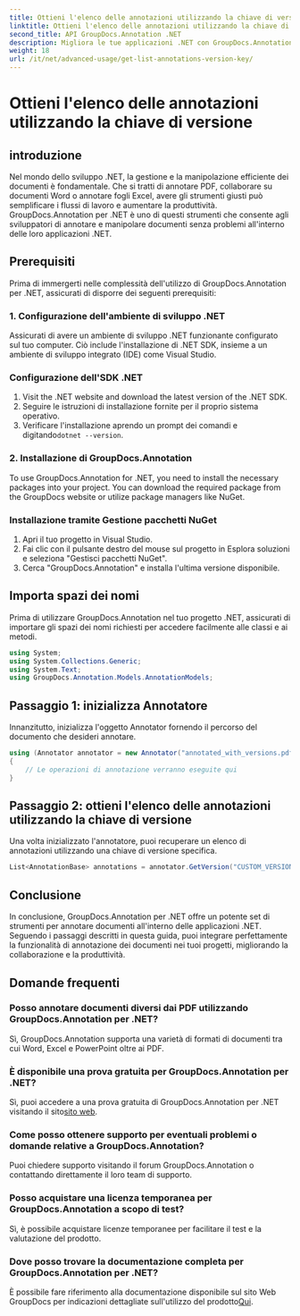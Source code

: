 ```yaml
---
title: Ottieni l'elenco delle annotazioni utilizzando la chiave di versione
linktitle: Ottieni l'elenco delle annotazioni utilizzando la chiave di versione
second_title: API GroupDocs.Annotation .NET
description: Migliora le tue applicazioni .NET con GroupDocs.Annotation per annotare facilmente i documenti. Segui la nostra guida passo passo per un'integrazione efficace.
weight: 18
url: /it/net/advanced-usage/get-list-annotations-version-key/
---
```


# Ottieni l'elenco delle annotazioni utilizzando la chiave di versione

## introduzione
Nel mondo dello sviluppo .NET, la gestione e la manipolazione efficiente dei documenti è fondamentale. Che si tratti di annotare PDF, collaborare su documenti Word o annotare fogli Excel, avere gli strumenti giusti può semplificare i flussi di lavoro e aumentare la produttività. GroupDocs.Annotation per .NET è uno di questi strumenti che consente agli sviluppatori di annotare e manipolare documenti senza problemi all'interno delle loro applicazioni .NET.
## Prerequisiti
Prima di immergerti nelle complessità dell'utilizzo di GroupDocs.Annotation per .NET, assicurati di disporre dei seguenti prerequisiti:
### 1. Configurazione dell'ambiente di sviluppo .NET
Assicurati di avere un ambiente di sviluppo .NET funzionante configurato sul tuo computer. Ciò include l'installazione di .NET SDK, insieme a un ambiente di sviluppo integrato (IDE) come Visual Studio.
### Configurazione dell'SDK .NET
1. Visit the .NET website and download the latest version of the .NET SDK.
2. Seguire le istruzioni di installazione fornite per il proprio sistema operativo.
3.  Verificare l'installazione aprendo un prompt dei comandi e digitando`dotnet --version`.
### 2. Installazione di GroupDocs.Annotation
To use GroupDocs.Annotation for .NET, you need to install the necessary packages into your project. You can download the required package from the GroupDocs website or utilize package managers like NuGet.
### Installazione tramite Gestione pacchetti NuGet
1. Apri il tuo progetto in Visual Studio.
2. Fai clic con il pulsante destro del mouse sul progetto in Esplora soluzioni e seleziona "Gestisci pacchetti NuGet".
3. Cerca "GroupDocs.Annotation" e installa l'ultima versione disponibile.

## Importa spazi dei nomi
Prima di utilizzare GroupDocs.Annotation nel tuo progetto .NET, assicurati di importare gli spazi dei nomi richiesti per accedere facilmente alle classi e ai metodi.
```csharp
using System;
using System.Collections.Generic;
using System.Text;
using GroupDocs.Annotation.Models.AnnotationModels;
```
## Passaggio 1: inizializza Annotatore
Innanzitutto, inizializza l'oggetto Annotator fornendo il percorso del documento che desideri annotare.
```csharp
using (Annotator annotator = new Annotator("annotated_with_versions.pdf"))
{
    // Le operazioni di annotazione verranno eseguite qui
}
```
## Passaggio 2: ottieni l'elenco delle annotazioni utilizzando la chiave di versione
Una volta inizializzato l'annotatore, puoi recuperare un elenco di annotazioni utilizzando una chiave di versione specifica.
```csharp
List<AnnotationBase> annotations = annotator.GetVersion("CUSTOM_VERSION");
```

## Conclusione
In conclusione, GroupDocs.Annotation per .NET offre un potente set di strumenti per annotare documenti all'interno delle applicazioni .NET. Seguendo i passaggi descritti in questa guida, puoi integrare perfettamente la funzionalità di annotazione dei documenti nei tuoi progetti, migliorando la collaborazione e la produttività.
## Domande frequenti
### Posso annotare documenti diversi dai PDF utilizzando GroupDocs.Annotation per .NET?
Sì, GroupDocs.Annotation supporta una varietà di formati di documenti tra cui Word, Excel e PowerPoint oltre ai PDF.
### È disponibile una prova gratuita per GroupDocs.Annotation per .NET?
 Sì, puoi accedere a una prova gratuita di GroupDocs.Annotation per .NET visitando il sito[sito web](https://releases.groupdocs.com/annotation/net/).
### Come posso ottenere supporto per eventuali problemi o domande relative a GroupDocs.Annotation?
Puoi chiedere supporto visitando il forum GroupDocs.Annotation o contattando direttamente il loro team di supporto.
### Posso acquistare una licenza temporanea per GroupDocs.Annotation a scopo di test?
Sì, è possibile acquistare licenze temporanee per facilitare il test e la valutazione del prodotto.
### Dove posso trovare la documentazione completa per GroupDocs.Annotation per .NET?
 È possibile fare riferimento alla documentazione disponibile sul sito Web GroupDocs per indicazioni dettagliate sull'utilizzo del prodotto[Qui]( https://tutorials.groupdocs.com/annotation/net/).